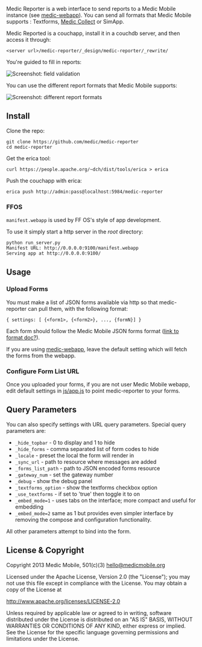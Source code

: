 Medic Reporter is a web interface to send reports to a Medic Mobile instance (see [medic-webapp](https://github.com/medic/medic-webapp)). You can send all formats that Medic Mobile supports :
Textforms, [Medic Collect](https://github.com/medic/medic-collect) or SimApp.

Medic Reported is a couchapp, install it in a couchdb server, and then access it through:

`<server url>/medic-reporter/_design/medic-reporter/_rewrite/`

You're guided to fill in reports:

![Screenshot: field validation](https://cloud.githubusercontent.com/assets/911434/16682400/ca616f24-44fa-11e6-8b21-f13c6dec875f.png)

You can use the different report formats that Medic Mobile supports:

![Screenshot: different report formats](https://cloud.githubusercontent.com/assets/911434/16682386/bba1a6d4-44fa-11e6-8778-ad002703c1c6.png)

## Install

Clone the repo:

    git clone https://github.com/medic/medic-reporter
    cd medic-reporter

Get the erica tool:

    curl https://people.apache.org/~dch/dist/tools/erica > erica

Push the couchapp with erica:

    erica push http://admin:pass@localhost:5984/medic-reporter

### FFOS

`manifest.webapp` is used by FF OS's style of app development.

To use it simply start a http server in the _root_ directory:

    python run_server.py
    Manifest URL: http://0.0.0.0:9100/manifest.webapp
    Serving app at http://0.0.0.0:9100/

## Usage

### Upload Forms

You must make a list of JSON forms available via http so that medic-reporter
can pull them, with the following format:

`{ settings: [ {<form1>, {<form2>}, ..., {formN}] }`


Each form should follow the Medic Mobile JSON forms format ([link to format doc?]()).


If you are using [medic-webapp](https://github.com/medic/medic-webapp), leave the default setting
which will fetch the forms from the webapp.

### Configure Form List URL

Once you uploaded your forms, if you are not user Medic Mobile webapp, edit default settings in
[js/app.js](js/app.js) to point medic-reporter to your forms.


## Query Parameters

You can also specify settings with URL query parameters.
Special query parameters are:

* `_hide_topbar` - 0 to display and 1 to hide
* `_hide_forms` - comma separated list of form codes to hide
* `_locale` - preset the local the form will render in
* `_sync_url` - path to resource where messages are added
* `_forms_list_path` - path to JSON encoded forms resource
* `_gateway_num` - set the gateway number
* `_debug` - show the debug panel
* `_textforms_option` - show the textforms checkbox option
* `_use_textforms` - if set to 'true' then toggle it to on
* `_embed_mode=1` - uses tabs on the interface; more compact and useful for embedding
* `_embed_mode=2` same as 1 but provides even simpler interface by removing the
  compose and configuration functionality.

All other parameters attempt to bind into the form.

## License & Copyright

Copyright 2013 Medic Mobile, 501(c)(3)  <hello@medicmobile.org>

Licensed under the Apache License, Version 2.0 (the "License");
you may not use this file except in compliance with the License.
You may obtain a copy of the License at

   http://www.apache.org/licenses/LICENSE-2.0

Unless required by applicable law or agreed to in writing, software
distributed under the License is distributed on an "AS IS" BASIS,
WITHOUT WARRANTIES OR CONDITIONS OF ANY KIND, either express or implied.
See the License for the specific language governing permissions and
limitations under the License.
